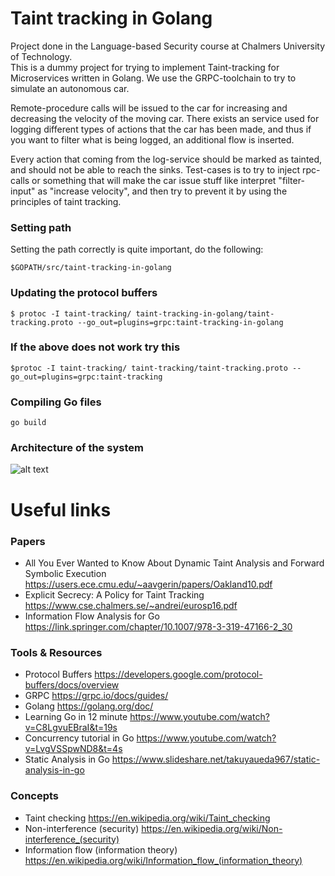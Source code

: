 # Taint tracking in Golang
Project done in the Language-based Security course at Chalmers University of Technology.  
This is a dummy project for trying to implement Taint-tracking for Microservices written in Golang. We use the GRPC-toolchain to try to simulate an autonomous car. 

Remote-procedure calls will be issued to the car for increasing and decreasing the velocity of the moving car. There exists an service used for logging different types of actions that the car has been made, and thus if you want to filter what is being logged, an additional flow is inserted. 

Every action that coming from the log-service should be marked as tainted, and should not be able to reach the sinks. Test-cases is to try to inject rpc-calls or something that will make the car issue stuff like interpret "filter-input" as "increase velocity", and then try to prevent it by using the principles of taint tracking.
### Setting path 
Setting the path correctly is quite important, do the following:

    $GOPATH/src/taint-tracking-in-golang
### Updating the protocol buffers 
    $ protoc -I taint-tracking/ taint-tracking-in-golang/taint-tracking.proto --go_out=plugins=grpc:taint-tracking-in-golang
### If the above does not work try this
    $protoc -I taint-tracking/ taint-tracking/taint-tracking.proto --go_out=plugins=grpc:taint-tracking

### Compiling Go files
    go build

### Architecture of the system
![alt text](https://i.imgur.com/BE5K0M4.jpg)
# Useful links
### Papers
- All You Ever Wanted to Know About Dynamic Taint Analysis and Forward Symbolic Execution
https://users.ece.cmu.edu/~aavgerin/papers/Oakland10.pdf
- Explicit Secrecy: A Policy for Taint Tracking
https://www.cse.chalmers.se/~andrei/eurosp16.pdf
- Information Flow Analysis for Go
https://link.springer.com/chapter/10.1007/978-3-319-47166-2_30
### Tools & Resources
- Protocol Buffers
https://developers.google.com/protocol-buffers/docs/overview
- GRPC
https://grpc.io/docs/guides/
- Golang
https://golang.org/doc/
- Learning Go in 12 minute
https://www.youtube.com/watch?v=C8LgvuEBraI&t=19s
- Concurrency tutorial in Go
https://www.youtube.com/watch?v=LvgVSSpwND8&t=4s
- Static Analysis in Go
https://www.slideshare.net/takuyaueda967/static-analysis-in-go

### Concepts
- Taint checking
https://en.wikipedia.org/wiki/Taint_checking
- Non-interference (security)
https://en.wikipedia.org/wiki/Non-interference_(security)
- Information flow (information theory)
https://en.wikipedia.org/wiki/Information_flow_(information_theory)
